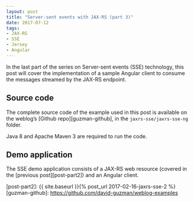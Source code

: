 ```yaml
---
layout: post
title: "Server-sent events with JAX-RS (part 3)"
date: 2017-07-12
tags:
- JAX-RS
- SSE
- Jersey
- Angular
---
```


In the last part of the series on Server-sent events (SSE) technology, this
post will cover the implementation of a sample Angular client to consume the
messages streamed by the JAX-RS endpoint.

## Source code

The complete source code of the example used in this post is available on the
weblog’s [Github repo][guzman-github], in the `jaxrs-sse/jaxrs-sse-ng` folder.

Java 8 and Apache Maven 3 are required to run the code.

## Demo application

The SSE demo application consists of a JAX-RS web resource (covered in the
[previous post][post-part2]) and an Angular client.


[post-part2]: {{ site.baseurl }}{% post_url 2017-02-16-jaxrs-sse-2 %}
[guzman-github]: https://github.com/david-guzman/weblog-examples
